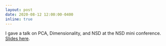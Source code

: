 ```yaml
---
layout: post
date: 2020-08-12 12:00:00-0400
inline: true
---
```


I gave a talk on PCA, Dimensionality, and NSD at the NSD mini conference. [Slides here](assets/pdf/nsd_conference_aug2020.pdf).
